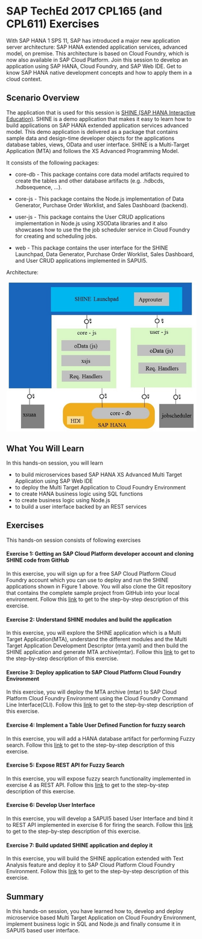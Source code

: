 SAP TechEd 2017 CPL165 (and CPL611) Exercises
===============
With SAP HANA 1 SPS 11, SAP has introduced a major new application server architecture: SAP HANA extended application services, advanced model, on premise. This architecture is based on Cloud Foundry, which is now also available in SAP Cloud Platform. Join this session to develop an application using SAP HANA, Cloud Foundry, and SAP Web IDE. Get to know SAP HANA native development concepts and how to apply them in a cloud context.

## Scenario Overview
The application that is used for this session is [SHINE (SAP HANA Interactive Education)](https://github.com/SAP/hana-shine-xsa). SHINE is a demo application that makes it easy to learn how to build applications on SAP HANA extended application services advanced model. This demo application is delivered as a package that contains sample data and design-time developer objects for the applications database tables, views, OData and user interface. SHINE is a Multi-Target Application (MTA) and follows the XS Advanced Programming Model.

It consists of the following packages:
- core-db - This package contains core data model artifacts required to create the tables and other database artifacts (e.g. .hdbcds, .hdbsequence, ...).

- core-js - This package contains the Node.js implementation of Data Generator, Purchase Order Worklist, and Sales Dashboard (backend).

- user-js - This package contains the User CRUD applications implementation in Node.js using XSOData libraries and it also showcases how to use the the job scheduler service in Cloud Foundry for creating and scheduling jobs.

- web - This package contains the user interface for the SHINE Launchpad, Data Generator, Purchase Order Worklist, Sales Dashboard, and User CRUD applications implemented in SAPUI5.

Architecture:

![SHINE-CF Architecture](./images/SHINE-CF.jpg "Architecture")

##	What You Will Learn
In this hands-on session, you will learn
- to build microservices based SAP HANA XS Advanced Multi Target Application using SAP Web IDE
- to deploy the Multi Target Application to Cloud Foundry Environment  
- to create HANA business logic using SQL functions
- to create business logic using Node.js
- to build a user interface backed by an REST services

## Exercises
This hands-on session consists of following exercises

#### Exercise 1: Getting an SAP Cloud Platform developer account and cloning SHINE code from GitHub
In this exercise, you will sign up for a free SAP Cloud Platform Cloud Foundry account which you can use to deploy and run the SHINE applications shown in Figure 1 above.  You will also clone the Git repository that contains the complete sample project from GitHub into your local environment. Follow this [link](https://github.com/SAP/hana-shine-xsa/edit/shine-cf/exercises/exercise01/README.md "Optional title") to get to the step-by-step description of this exercise.

#### Exercise 2: Understand SHINE modules and build the application
In this exercise, you will explore the SHINE application which is a Multi Target Application(MTA), understand the different modules and the Multi Target Application Development Descriptor (mta.yaml) and then build the SHINE application and generate MTA archive(mtar). Follow this [link](https://github.com/SAP/hana-shine-xsa/edit/shine-cf/exercises/exercise02/README.md "Optional title") to get to the step-by-step description of this exercise.

#### Exercise 3: Deploy application to SAP Cloud Platform Cloud Foundry Environment
In this exercise, you will deploy the MTA archive (mtar) to SAP Cloud Platform Cloud Foundry Environment using the Cloud Foundry Command Line Interface(CLI). Follow this [link](https://github.com/SAP/hana-shine-xsa/edit/shine-cf/exercises/exercise03/README.md "Optional title") to get to the step-by-step description of this exercise.

#### Exercise 4: Implement a Table User Defined Function for fuzzy search
In this exercise, you will add a HANA database artifact for performing Fuzzy search. Follow this [link](https://github.com/SAP/hana-shine-xsa/edit/shine-cf/exercises/exercise04/README.md "Optional title") to get to the step-by-step description of this exercise.  

#### Exercise 5: Expose REST API for Fuzzy Search
In this exercise, you will expose fuzzy search functionality implemented in exercise 4 as REST API. Follow this [link](https://github.com/SAP/hana-shine-xsa/edit/shine-cf/exercises/exercise05/README.md "Optional title") to get to the step-by-step description of this exercise.

#### Exercise 6: Develop User Interface
In this exercise, you will develop a SAPUI5 based User Interface and bind it to REST API implemented in exercise 6 for firing the search. Follow this [link](https://github.com/SAP/hana-shine-xsa/edit/shine-cf/exercises/exercise06/README.md "Optional title") to get to the step-by-step description of this exercise.

#### Exercise 7: Build updated SHINE application and deploy it
In this exercise, you will build the SHINE application extended with Text Analysis feature and deploy it to SAP Cloud Platform Cloud Foundry Environment. Follow this [link](https://github.com/SAP/hana-shine-xsa/edit/shine-cf/exercises/exercise07/README.md "Optional title") to get to the step-by-step description of this exercise.

## Summary
In this hands-on session, you have learned how to, develop and deploy microservice based Multi Target Application on Cloud Foundry Environment, implement business logic in SQL and Node.js and finally consume it in SAPUI5 based user interface.
